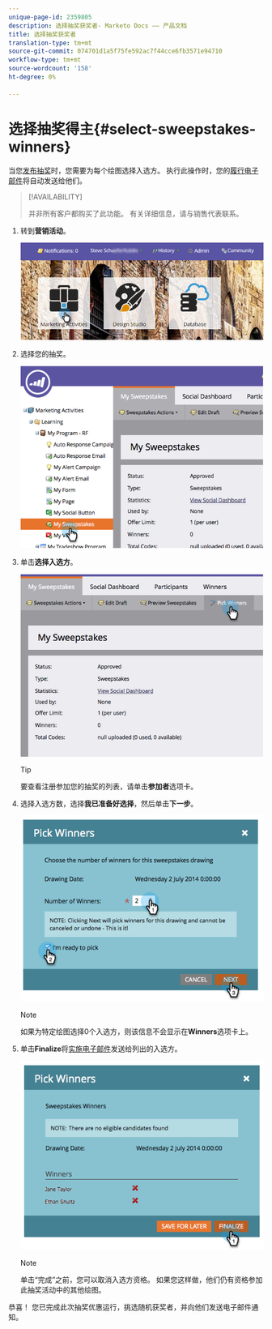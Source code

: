 ```yaml
---
unique-page-id: 2359805
description: 选择抽奖获奖者- Marketo Docs —— 产品文档
title: 选择抽奖获奖者
translation-type: tm+mt
source-git-commit: 074701d1a5f75fe592ac7f44cce6fb3571e94710
workflow-type: tm+mt
source-wordcount: '158'
ht-degree: 0%

---
```



# 选择抽奖得主{#select-sweepstakes-winners}

当您[发布抽奖](/help/marketo/product-docs/demand-generation/social/sweepstakes/publish-a-sweepstakes.md)时，您需要为每个绘图选择入选方。 执行此操作时，您的[履行电子邮件](/help/marketo/product-docs/demand-generation/social/social-functions/use-emails-in-social-promotions.md)将自动发送给他们。

>[!AVAILABILITY]
>
>并非所有客户都购买了此功能。 有关详细信息，请与销售代表联系。

1. 转到&#x200B;**营销活动**。

   ![](assets/login-marketing-activities.png)

1. 选择您的抽奖。

   ![](assets/image2014-9-25-17-3a47-3a37.png)

1. 单击&#x200B;**选择入选方**。

   ![](assets/image2014-9-25-17-3a47-3a49.png)

   >[!TIP]
   >
   >要查看注册参加您的抽奖的列表，请单击&#x200B;**参加者**&#x200B;选项卡。

1. 选择入选方数，选择&#x200B;**我已准备好选择**，然后单击&#x200B;**下一步**。

   ![](assets/image2014-9-25-17-3a49-3a2.png)

   >[!NOTE]
   >
   >如果为特定绘图选择0个入选方，则该信息不会显示在&#x200B;**Winners**&#x200B;选项卡上。

1. 单击&#x200B;**Finalize**&#x200B;将[实施电子邮件](/help/marketo/product-docs/demand-generation/social/referral-offers/send-referral-offer-fulfillment-email.md)发送给列出的入选方。

   ![](assets/image2014-9-25-17-3a49-3a48.png)

   >[!NOTE]
   >
   >单击“完成”之前，您可以取消入选方资格。 如果您这样做，他们仍有资格参加此抽奖活动中的其他绘图。

恭喜！ 您已完成此次抽奖优惠运行，挑选随机获奖者，并向他们发送电子邮件通知。
